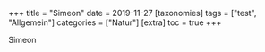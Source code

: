 +++
title = "Simeon"
date = 2019-11-27
[taxonomies]
tags = ["test", "Allgemein"]
categories = ["Natur"]
[extra]
toc = true
+++

Simeon